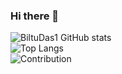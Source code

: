 ### Hi there 👋
![BiltuDas1 GitHub stats](https://github-readme-stats.vercel.app/api?username=biltudas1&show_icons=true&theme=tokyonight&hide_border=true&include_all_commits=true)  
![Top Langs](https://github-readme-stats.vercel.app/api/top-langs/?username=biltudas1&layout=compact&theme=tokyonight&hide_border=true)  
![Contribution](https://github-readme-streak-stats.herokuapp.com/?user=biltudas1&theme=tokyonight)
<!--
**BiltuDas1/BiltuDas1** is a ✨ _special_ ✨ repository because its `README.md` (this file) appears on your GitHub profile.

Here are some ideas to get you started:

- 🔭 I’m currently working on ...
- 🌱 I’m currently learning ...
- 👯 I’m looking to collaborate on ...
- 🤔 I’m looking for help with ...
- 💬 Ask me about ...
- 📫 How to reach me: ...
- 😄 Pronouns: ...
- ⚡ Fun fact: ...
-->

